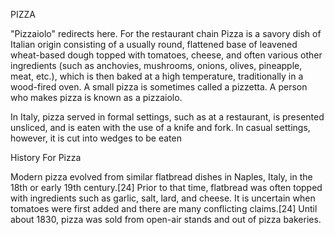 PIZZA

"Pizzaiolo" redirects here. For the restaurant chain
Pizza is a savory dish of Italian origin consisting of a usually round, flattened base of leavened wheat-based dough topped with tomatoes, cheese, and often various other ingredients (such as anchovies, mushrooms, onions, olives, pineapple, meat, etc.), which is then baked at a high temperature, traditionally in a wood-fired oven. A small pizza is sometimes called a pizzetta. A person who makes pizza is known as a pizzaiolo.

In Italy, pizza served in formal settings, such as at a restaurant, is presented unsliced, and is eaten with the use of a knife and fork. In casual settings, however, it is cut into wedges to be eaten


History For Pizza 

Modern pizza evolved from similar flatbread dishes in Naples, Italy, in the 18th or early 19th century.[24] Prior to that time, flatbread was often topped with ingredients such as garlic, salt, lard, and cheese. It is uncertain when tomatoes were first added and there are many conflicting claims.[24] Until about 1830, pizza was sold from open-air stands and out of pizza bakeries.